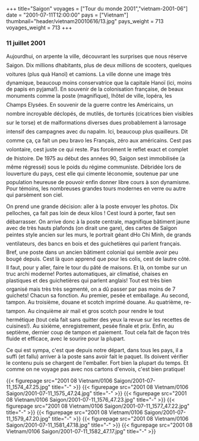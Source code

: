+++
title="Saigon"
voyages = ["Tour du monde 2001","vietnam-2001-06"]
date = "2001-07-11T12:00:00"
pays = ["Vietnam"]
thumbnail="header/vietnam20010616/13.jpg"
pays_weight = 713
voyages_weight = 713
+++
### 11 juillet 2001

Aujourdhui, on arpente la ville, découvrant les surprises que nous réserve 
Saigon. Dix millions dhabitants, plus de deux millions de scooters, quelques 
voitures (plus quà Hanoï) et camions. La ville donne une image très dynamique, 
beaucoup moins conservatrice que la capitale Hanoï (ici, moins de papis en pyjama!). 
En souvenir de la colonisation française, de beaux monuments comme la poste 
(magnifique), lhôtel de ville, lopéra, les Champs Elysées. En souvenir de 
la guerre contre les Américains, un nombre incroyable déclopés, de mutilés, 
de torturés (cicatrices bien visibles sur le torse) et de malformations diverses 
dues probablement à larrosage intensif des campagnes avec du napalm. Ici, beaucoup 
plus quailleurs. Dit comme ça, ça fait un peu bravo les Français, zéro aux 
américains. Cest pas volontaire, cest juste ce qui reste. Pas forcément le 
reflet exact et complet de lhistoire. De 1975 au début des années 90, Saigon 
sest immobilisée (a même régressé) sous le poids du régime communiste. Débridée 
lors de louverture du pays, cest elle qui cimente léconomie, soutenue par 
une population heureuse de pouvoir enfin donner libre cours à son dynamisme. 
Pour témoins, les nombreuses grandes tours modernes en verre ou autre qui parsèment 
son ciel.

On prend une grande décision: aller à la poste envoyer les photos. Dix pelloches, 
ça fait pas loin de deux kilos ! Cest lourd à porter, faut sen débarrasser. 
On arrive donc à la poste centrale, magnifique bâtiment jaune avec de très hauts 
plafonds (on dirait une gare), des cartes de Saïgon peintes style ancien sur 
les murs, le portrait géant dHo Chi Minh, de grands ventilateurs, des bancs 
en bois et des guichetières qui parlent français. Bref, une poste dans un ancien 
bâtiment colonial qui semble avoir peu bougé depuis. Cest là quon apprend 
que pour les colis, cest de lautre côté. Il faut, pour y aller, faire le tour 
du pâté de maisons. Et là, on tombe sur un truc archi moderne! Portes automatiques, 
air climatisé, chaises en plastiques et des guichetières qui parlent anglais! 
Tout est très bien organisé mais très très segmenté, on a dû passer par pas 
moins de 7 guichets! Chacun sa fonction. Au premier, pesée et emballage. Au 
second, tampon. Au troisième, douane et scotch imprimé douane. Au quatrième, 
re-tampon. Au cinquième air mail et gros scotch pour rendre le tout hermétique 
(tout cela fait sans quitter des yeux la revue sur les recettes de cuisines!). 
Au sixième, enregistrement, pesée finale et prix. Enfin, au septième, dernier 
coup de tampon et paiement. Tout cela fait de façon très fluide et efficace, 
avec le sourire pour la plupart.

Ce qui est sympa, c'est que depuis notre départ, dans tous les pays, il a suffi 
(et fallu) arriver à la poste sans avoir fait le paquet. Ils doivent vérifier 
le contenu puis se chargent de l'emballer. Fort bien la plupart du temps. Et 
comme on ne voyage pas avec nos cartons d'envois, c'est bien pratique!


<div id="TOTO">{{< figurepage src="2001 08 Vietnam/0106 Saigon/2001-07-11_1574_47.25.jpg" title="-"  >}}
{{< figurepage src="2001 08 Vietnam/0106 Saigon/2001-07-11_1575_47.24.jpg" title="-"  >}}
{{< figurepage src="2001 08 Vietnam/0106 Saigon/2001-07-11_1576_47.23.jpg" title="-"  >}}
{{< figurepage src="2001 08 Vietnam/0106 Saigon/2001-07-11_1577_47.22.jpg" title="-"  >}}
{{< figurepage src="2001 08 Vietnam/0106 Saigon/2001-07-11_1579_47.20.jpg" title="-"  >}}
{{< figurepage src="2001 08 Vietnam/0106 Saigon/2001-07-11_1581_47.18.jpg" title="-"  >}}
{{< figurepage src="2001 08 Vietnam/0106 Saigon/2001-07-11_1582_47.17.jpg" title="-"  >}}
</DIV>

